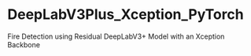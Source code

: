 # DeepLabV3Plus_Xception_PyTorch
Fire Detection using Residual DeepLabV3+ Model with an Xception Backbone

